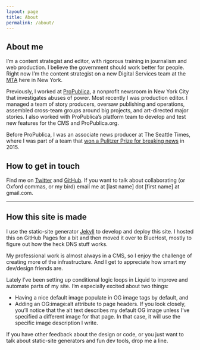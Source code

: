 ```yaml
---
layout: page
title: About
permalink: /about/
---
```


## About me

I’m a content strategist and editor, with rigorous training in journalism and web production. I believe the government should work better for people. Right now I’m the content strategist on a new Digital Services team at the [MTA](https://new.mta.info/) here in New York.

Previously, I worked at [ProPublica](https://www.propublica.org), a nonprofit newsroom in New York City that investigates abuses of power. Most recently I was production editor. I managed a team of story producers, oversaw publishing and operations, assembled cross-team groups around big projects, and art-directed major stories. I also worked with ProPublica’s platform team to develop and test new features for the CMS and ProPublica.org.

Before ProPublica, I was an associate news producer at The Seattle Times, where I was part of a team that [won a Pulitzer Prize for breaking news](https://www.pulitzer.org/winners/seattle-times-staff) in 2015.

## How to get in touch

Find me on [Twitter](https://twitter.com/hannahsbirch) and [GitHub](https://github.com/hannah-birch). If you want to talk about collaborating (or Oxford commas, or my bird) email me at [last name] dot [first name] at gmail.com.

<hr />

## How this site is made

I use the static-site generator [Jekyll](https://jekyllrb.com/) to develop and deploy this site. I hosted this on GitHub Pages for a bit and then moved it over to BlueHost, mostly to figure out how the heck DNS stuff works.

My professional work is almost always in a CMS, so I enjoy the challenge of creating more of the infrastructure. And I get to appreciate how smart my dev/design friends are.

Lately I’ve been setting up conditional logic loops in Liquid to improve and automate parts of my site. I’m especially excited about two things:
- Having a nice default image populate in OG image tags by default, and
- Adding an OG:image:alt attribute to page headers. If you look closely, you’ll notice that the alt text describes my default OG image unless I’ve specified a different image for that page. In that case, it will use the specific image description I write.

If you have other feedback about the design or code, or you just want to talk about static-site generators and fun dev tools, drop me a line.
